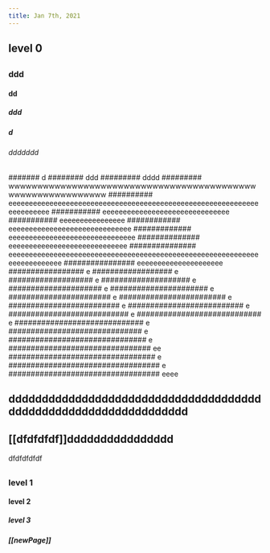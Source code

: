 ```yaml
---
title: Jan 7th, 2021
---
```


## level 0
##
### ddd
#### dd
##### ddd
##### d
###### ddddddd
####### d
######## ddd
######### dddd
######### wwwwwwwwwwwwwwwwwwwwwwwwwwwwwwwwwwwwwwwwwwwwwwwwwwwwwwwwwwww
########## eeeeeeeeeeeeeeeeeeeeeeeeeeeeeeeeeeeeeeeeeeeeeeeeeeeeeeeeeeeeeeeeeeeeeee
########### eeeeeeeeeeeeeeeeeeeeeeeeeeeeeee
########### eeeeeeeeeeeeeeee
############ eeeeeeeeeeeeeeeeeeeeeeeeeeeeee
############# eeeeeeeeeeeeeeeeeeeeeeeeeeeeeee
############## eeeeeeeeeeeeeeeeeeeeeeeeeeeee
############### eeeeeeeeeeeeeeeeeeeeeeeeeeeeeeeeeeeeeeeeeeeeeeeeeeeeeeeeeeeeeeeeeeeeeeeeee
################ eeeeeeeeeeeeeeeeeeeee
################# e
################## e
################### e
#################### e
##################### e
###################### e
####################### e
######################## e
######################### e
########################## e
########################### e
############################ e
############################# e
############################## e
############################### e
################################ ee
################################# e
################################## e
################################## eeee
## ddddddddddddddddddddddddddddddddddddddddddddddddddddddddddddddddd
## [[dfdfdfdf]]dddddddddddddddd


dfdfdfdfdf
##
### level 1
#### level 2
##### level 3
##### [[newPage]]
